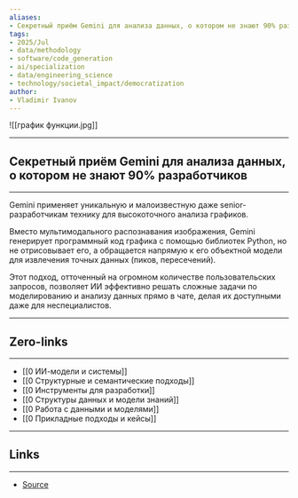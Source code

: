 ```yaml
---
aliases: 
- Секретный приём Gemini для анализа данных, о котором не знают 90% разработчиков 
tags:
- 2025/Jul
- data/methodology
- software/code_generation
- ai/specialization
- data/engineering_science
- technology/societal_impact/democratization
author:
- Vladimir Ivanov
---
```

![[график функции.jpg]]

-----
##  Секретный приём Gemini для анализа данных, о котором не знают 90% разработчиков 
-----
Gemini применяет уникальную и малоизвестную даже senior-разработчикам технику для высокоточного анализа графиков. 

Вместо мультимодального распознавания изображения, Gemini генерирует программный код графика с помощью библиотек Python, но не отрисовывает его, а обращается напрямую к его объектной модели для извлечения точных данных (пиков, пересечений). 

Этот подход, отточенный на огромном количестве пользовательских запросов, позволяет ИИ эффективно решать сложные задачи по моделированию и анализу данных прямо в чате, делая их доступными даже для неспециалистов.

---
## Zero-links
---
- [[0 ИИ-модели и системы]]
- [[0 Структурные и семантические подходы]]
- [[0 Инструменты для разработки]]
- [[0 Структуры данных и модели знаний]]
- [[0 Работа с данными и моделями]]
- [[0 Прикладные подходы и кейсы]]

---
## Links
---
- [Source](https://t.me/turboproject/1890)